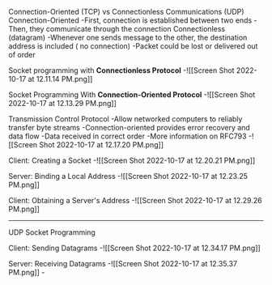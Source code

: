 Connection-Oriented (TCP) vs Connectionless Communications (UDP)
	Connection-Oriented
		-First, connection is established between two ends
		-Then, they communicate through the connection
	Connectionless (datagram)
		-Whenever one sends message to the other, the destination address is included (
		no connection)
		-Packet could be lost or delivered out of order

Socket programming with **Connectionless Protocol**
	-![[Screen Shot 2022-10-17 at 12.11.14 PM.png]]

Socket Programming With **Connection-Oriented Protocol**
	-![[Screen Shot 2022-10-17 at 12.13.29 PM.png]]

Transmission Control Protocol
	-Allow networked computers to reliably transfer byte streams
	-Connection-oriented provides error recovery and data flow
	-Data received in correct order
	-More information on RFC793
	-![[Screen Shot 2022-10-17 at 12.17.20 PM.png]]

Client: Creating a Socket
	-![[Screen Shot 2022-10-17 at 12.20.21 PM.png]]

Server: Binding a Local Address
	-![[Screen Shot 2022-10-17 at 12.23.25 PM.png]]

Client: Obtaining a Server's Address
	-![[Screen Shot 2022-10-17 at 12.29.26 PM.png]]

-----

UDP Socket Programming

Client: Sending Datagrams
	-![[Screen Shot 2022-10-17 at 12.34.17 PM.png]]

Server: Receiving Datagrams
	-![[Screen Shot 2022-10-17 at 12.35.37 PM.png]]
	-
